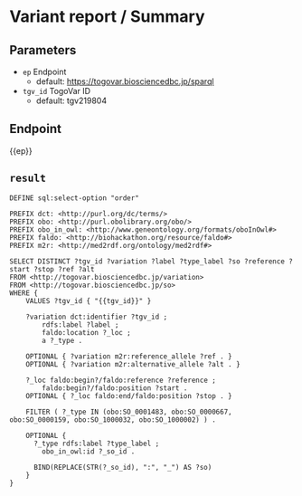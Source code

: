 # Variant report / Summary

## Parameters

* `ep` Endpoint
  * default: https://togovar.biosciencedbc.jp/sparql
* `tgv_id` TogoVar ID
  * default: tgv219804

## Endpoint

{{ep}}

## `result`

```sparql
DEFINE sql:select-option "order"

PREFIX dct: <http://purl.org/dc/terms/>
PREFIX obo: <http://purl.obolibrary.org/obo/>
PREFIX obo_in_owl: <http://www.geneontology.org/formats/oboInOwl#>
PREFIX faldo: <http://biohackathon.org/resource/faldo#>
PREFIX m2r: <http://med2rdf.org/ontology/med2rdf#>

SELECT DISTINCT ?tgv_id ?variation ?label ?type_label ?so ?reference ?start ?stop ?ref ?alt
FROM <http://togovar.biosciencedbc.jp/variation>
FROM <http://togovar.biosciencedbc.jp/so>
WHERE {
    VALUES ?tgv_id { "{{tgv_id}}" }

    ?variation dct:identifier ?tgv_id ;
        rdfs:label ?label ;
        faldo:location ?_loc ;
        a ?_type .

    OPTIONAL { ?variation m2r:reference_allele ?ref . }
    OPTIONAL { ?variation m2r:alternative_allele ?alt . }

    ?_loc faldo:begin?/faldo:reference ?reference ;
        faldo:begin?/faldo:position ?start .
    OPTIONAL { ?_loc faldo:end/faldo:position ?stop . }

    FILTER ( ?_type IN (obo:SO_0001483, obo:SO_0000667, obo:SO_0000159, obo:SO_1000032, obo:SO_1000002) ) .

  	OPTIONAL {
      ?_type rdfs:label ?type_label ;
        obo_in_owl:id ?_so_id .

      BIND(REPLACE(STR(?_so_id), ":", "_") AS ?so)
    }
}
```
